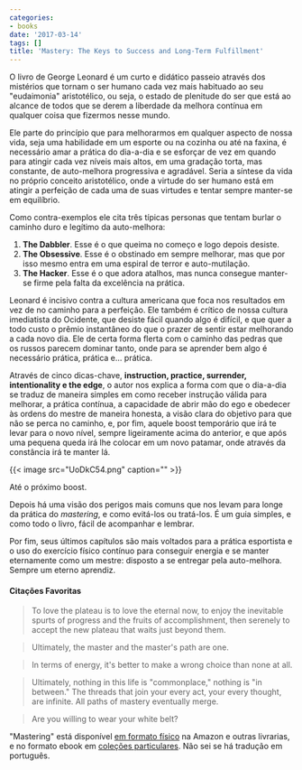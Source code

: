 ```yaml
---
categories:
- books
date: '2017-03-14'
tags: []
title: 'Mastery: The Keys to Success and Long-Term Fulfillment'
---
```


O livro de George Leonard é um curto e didático passeio através dos mistérios que tornam o ser humano cada vez mais habituado ao seu "eudaimonia" aristotélico, ou seja, o estado de plenitude do ser que está ao alcance de todos que se derem a liberdade da melhora contínua em qualquer coisa que fizermos nesse mundo.

Ele parte do princípio que para melhorarmos em qualquer aspecto de nossa vida, seja uma habilidade em um esporte ou na cozinha ou até na faxina, é necessário amar a prática do dia-a-dia e se esforçar de vez em quando para atingir cada vez níveis mais altos, em uma gradação torta, mas constante, de auto-melhora progressiva e agradável. Seria a síntese da vida no próprio conceito aristotélico, onde a virtude do ser humano está em atingir a perfeição de cada uma de suas virtudes e tentar sempre manter-se em equilíbrio.

Como contra-exemplos ele cita três típicas personas que tentam burlar o caminho duro e legítimo da auto-melhora:

1. __The Dabbler__. Esse é o que queima no começo e logo depois desiste.
2. __The Obsessive__. Esse é o obstinado em sempre melhorar, mas que por isso mesmo entra em uma espiral de terror e auto-mutilação.
3. __The Hacker__. Esse é o que adora atalhos, mas nunca consegue manter-se firme pela falta da excelência na prática.

Leonard é incisivo contra a cultura americana que foca nos resultados em vez de no caminho para a perfeição. Ele também é crítico de nossa cultura imediatista do Ocidente, que desiste fácil quando algo é difícil, e que quer a todo custo o prêmio instantâneo do que o prazer de sentir estar melhorando a cada novo dia. Ele de certa forma flerta com o caminho das pedras que os russos parecem dominar tanto, onde para se aprender bem algo é necessário prática, prática e... prática.

Através de cinco dicas-chave, __instruction, practice, surrender, intentionality e the edge__, o autor nos explica a forma com que o dia-a-dia se traduz de maneira simples em como receber instrução válida para melhorar, a prática contínua, a capacidade de abrir mão do ego e obedecer às ordens do mestre de maneira honesta, a visão clara do objetivo para que não se perca no caminho, e, por fim, aquele boost temporário que irá te levar para o novo nível, sempre ligeiramente acima do anterior, e que após uma pequena queda irá lhe colocar em um novo patamar, onde através da constância irá te manter lá.

{{< image src="UoDkC54.png" caption="" >}}

Até o próximo boost.

Depois há uma visão dos perigos mais comuns que nos levam para longe da prática do _mastering_, e como evitá-los ou tratá-los. É um guia simples, e como todo o livro, fácil de acompanhar e lembrar.

Por fim, seus últimos capítulos são mais voltados para a prática esportista e o uso do exercício físico contínuo para conseguir energia e se manter eternamente como um mestre: disposto a se entregar pela auto-melhora. Sempre um eterno aprendiz.

#### Citações Favoritas

> To love the plateau is to love the eternal now, to enjoy the inevitable spurts of progress and the fruits of accomplishment, then serenely to accept the new plateau that waits just beyond them.

> Ultimately, the master and the master's path are one.

> In terms of energy, it's better to make a wrong choice than none at all.

> Ultimately, nothing in this life is "commonplace," nothing is "in between." The threads that join your every act, your every thought, are infinite. All paths of mastery eventually merge.

> Are you willing to wear your white belt?

"Mastering" está disponível [em formato físico](https://www.amazon.com/Mastery-Keys-Success-Long-Term-Fulfillment/dp/0452267560) na Amazon e outras livrarias, e no formato ebook em [coleções particulares](https://drive.google.com/drive/folders/0B5raq27YbkvOZHN0a2xmOFhON0U?usp=sharing). Não sei se há tradução em português.